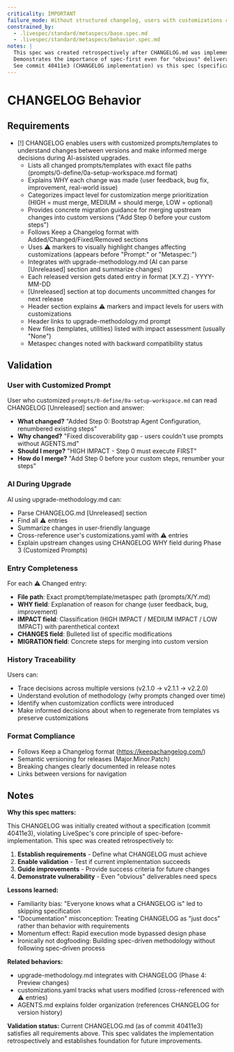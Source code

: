 ```yaml
---
criticality: IMPORTANT
failure_mode: Without structured changelog, users with customizations cannot understand version changes or make informed merge decisions during upgrades, leading to broken custom prompts or missed critical improvements
constrained_by:
  - .livespec/standard/metaspecs/base.spec.md
  - .livespec/standard/metaspecs/behavior.spec.md
notes: |
  This spec was created retrospectively after CHANGELOG.md was implemented.
  Demonstrates the importance of spec-first even for "obvious" deliverables.
  See commit 40411e3 (CHANGELOG implementation) vs this spec (specification).
---
```


# CHANGELOG Behavior

## Requirements
- [!] CHANGELOG enables users with customized prompts/templates to understand changes between versions and make informed merge decisions during AI-assisted upgrades.
  - Lists all changed prompts/templates with exact file paths (prompts/0-define/0a-setup-workspace.md format)
  - Explains WHY each change was made (user feedback, bug fix, improvement, real-world issue)
  - Categorizes impact level for customization merge prioritization (HIGH = must merge, MEDIUM = should merge, LOW = optional)
  - Provides concrete migration guidance for merging upstream changes into custom versions ("Add Step 0 before your custom steps")
  - Follows Keep a Changelog format with Added/Changed/Fixed/Removed sections
  - Uses ⚠️ markers to visually highlight changes affecting customizations (appears before "Prompt:" or "Metaspec:")
  - Integrates with upgrade-methodology.md (AI can parse [Unreleased] section and summarize changes)
  - Each released version gets dated entry in format [X.Y.Z] - YYYY-MM-DD
  - [Unreleased] section at top documents uncommitted changes for next release
  - Header section explains ⚠️ markers and impact levels for users with customizations
  - Header links to upgrade-methodology.md prompt
  - New files (templates, utilities) listed with impact assessment (usually "None")
  - Metaspec changes noted with backward compatibility status

## Validation

### User with Customized Prompt
User who customized `prompts/0-define/0a-setup-workspace.md` can read CHANGELOG [Unreleased] section and answer:
- **What changed?** "Added Step 0: Bootstrap Agent Configuration, renumbered existing steps"
- **Why changed?** "Fixed discoverability gap - users couldn't use prompts without AGENTS.md"
- **Should I merge?** "HIGH IMPACT - Step 0 must execute FIRST"
- **How do I merge?** "Add Step 0 before your custom steps, renumber your steps"

### AI During Upgrade
AI using upgrade-methodology.md can:
- Parse CHANGELOG.md [Unreleased] section
- Find all ⚠️ entries
- Summarize changes in user-friendly language
- Cross-reference user's customizations.yaml with ⚠️ entries
- Explain upstream changes using CHANGELOG WHY field during Phase 3 (Customized Prompts)

### Entry Completeness
For each ⚠️ Changed entry:
- **File path**: Exact prompt/template/metaspec path (prompts/X/Y.md)
- **WHY field**: Explanation of reason for change (user feedback, bug, improvement)
- **IMPACT field**: Classification (HIGH IMPACT / MEDIUM IMPACT / LOW IMPACT) with parenthetical context
- **CHANGES field**: Bulleted list of specific modifications
- **MIGRATION field**: Concrete steps for merging into custom version

### History Traceability
Users can:
- Trace decisions across multiple versions (v2.1.0 → v2.1.1 → v2.2.0)
- Understand evolution of methodology (why prompts changed over time)
- Identify when customization conflicts were introduced
- Make informed decisions about when to regenerate from templates vs preserve customizations

### Format Compliance
- Follows Keep a Changelog format (https://keepachangelog.com/)
- Semantic versioning for releases (Major.Minor.Patch)
- Breaking changes clearly documented in release notes
- Links between versions for navigation

## Notes

**Why this spec matters:**

This CHANGELOG was initially created without a specification (commit 40411e3), violating LiveSpec's core principle of spec-before-implementation. This spec was created retrospectively to:

1. **Establish requirements** - Define what CHANGELOG must achieve
2. **Enable validation** - Test if current implementation succeeds
3. **Guide improvements** - Provide success criteria for future changes
4. **Demonstrate vulnerability** - Even "obvious" deliverables need specs

**Lessons learned:**

- Familiarity bias: "Everyone knows what a CHANGELOG is" led to skipping specification
- "Documentation" misconception: Treating CHANGELOG as "just docs" rather than behavior with requirements
- Momentum effect: Rapid execution mode bypassed design phase
- Ironically not dogfooding: Building spec-driven methodology without following spec-driven process

**Related behaviors:**
- upgrade-methodology.md integrates with CHANGELOG (Phase 4: Preview changes)
- customizations.yaml tracks what users modified (cross-referenced with ⚠️ entries)
- AGENTS.md explains folder organization (references CHANGELOG for version history)

**Validation status:**
Current CHANGELOG.md (as of commit 40411e3) satisfies all requirements above. This spec validates the implementation retrospectively and establishes foundation for future improvements.
